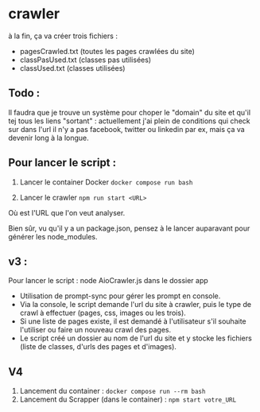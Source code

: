# crawler

à la fin, ça va créer trois fichiers :

+ pagesCrawled.txt (toutes les pages crawlées du site)
+ classPasUsed.txt (classes pas utilisées)
+ classUsed.txt (classes utilisées)

## Todo :
Il faudra que je trouve un système pour choper le "domain" du site et qu'il tej tous les liens "sortant" : actuellement j'ai plein de conditions qui check sur dans l'url 
il n'y a pas facebook, twitter ou linkedin par ex, mais ça va devenir long à la longue.

## Pour lancer le script : 

1. Lancer le container Docker
``docker compose run bash``

2. Lancer le crawler
``npm run start <URL>``

Où <URL> est l'URL que l'on veut analyser.

Bien sûr, vu qu'il y a un package.json, pensez à le lancer auparavant pour générer les node_modules.

## v3 :

Pour lancer le script : node AioCrawler.js dans le dossier app

+ Utilisation de prompt-sync pour gérer les prompt en console.
+ Via la console, le script demande l'url du site à crawler, puis le type de crawl à effectuer (pages, css, images ou les trois).
+ Si une liste de pages existe, il est demandé à l'utilisateur s'il souhaite l'utiliser ou faire un nouveau crawl des pages.
+ Le script créé un dossier au nom de l'url du site et y stocke les fichiers (liste de classes, d'urls des pages et d'images).

## V4

1. Lancement du container : `docker compose run --rm bash`
2. Lancement du Scrapper (dans le container) : `npm start votre_URL`


